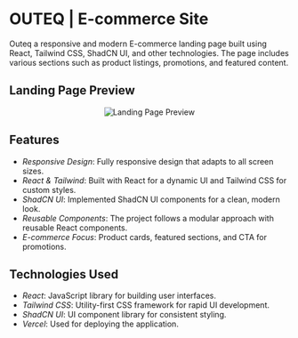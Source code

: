 # OUTEQ | E-commerce Site

Outeq a responsive and modern E-commerce landing page built using React, Tailwind CSS, ShadCN UI, and other technologies. The page includes various sections such as product listings, promotions, and featured content.

## Landing Page Preview

<div align="center">
  <img src="./outeq-dev.vercel.app_headphones.png" alt="Landing Page Preview" />
</div>

## Features

- *Responsive Design*: Fully responsive design that adapts to all screen sizes.
- *React & Tailwind*: Built with React for a dynamic UI and Tailwind CSS for custom styles.
- *ShadCN UI*: Implemented ShadCN UI components for a clean, modern look.
- *Reusable Components*: The project follows a modular approach with reusable React components.
- *E-commerce Focus*: Product cards, featured sections, and CTA for promotions.

## Technologies Used

- *React*: JavaScript library for building user interfaces.
- *Tailwind CSS*: Utility-first CSS framework for rapid UI development.
- *ShadCN UI*: UI component library for consistent styling.
- *Vercel*: Used for deploying the application.
